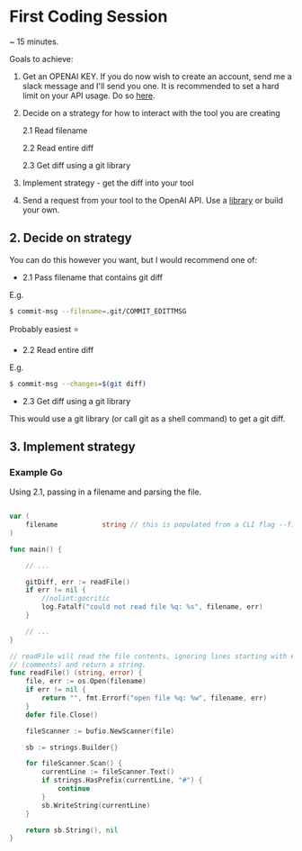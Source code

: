 # First Coding Session

~ 15 minutes.

Goals to achieve:

1. Get an OPENAI KEY. If you do now wish to create an account, send me a slack
   message and I'll send you one.
   It is recommended to set a hard limit on your API usage. Do so
   [here](https://platform.openai.com/account/billing/limits).

2. Decide on a strategy for how to interact with the tool you are creating

    2.1 Read filename

    2.2 Read entire diff

    2.3 Get diff using a git library

3. Implement strategy - get the diff into your tool

4. Send a request from your tool to the OpenAI API.
    Use a [library](https://platform.openai.com/docs/libraries) or build your
    own.

## 2. Decide on strategy

You can do this however you want, but I would recommend one of:

* 2.1 Pass filename that contains git diff

E.g.
```sh
$ commit-msg --filename=.git/COMMIT_EDITTMSG
```

Probably easiest ⭐

* 2.2 Read entire diff

E.g.
```sh
$ commit-msg --changes=$(git diff)
```

* 2.3 Get diff using a git library

This would use a git library (or call git as a shell command) to get a git diff.

## 3. Implement strategy

### Example Go

Using 2.1, passing in a filename and parsing the file.

```go

var (
	filename           string // this is populated from a CLI flag --file
)

func main() {

	// ...

	gitDiff, err := readFile()
	if err != nil {
		//nolint:gocritic
		log.Fatalf("could not read file %q: %s", filename, err)
	}

	// ...
}

// readFile will read the file contents, ignoring lines starting with #
// (comments) and return a string.
func readFile() (string, error) {
	file, err := os.Open(filename)
	if err != nil {
		return "", fmt.Errorf("open file %q: %w", filename, err)
	}
	defer file.Close()

	fileScanner := bufio.NewScanner(file)

	sb := strings.Builder{}

	for fileScanner.Scan() {
		currentLine := fileScanner.Text()
		if strings.HasPrefix(currentLine, "#") {
			continue
		}
		sb.WriteString(currentLine)
	}

	return sb.String(), nil
}
```
